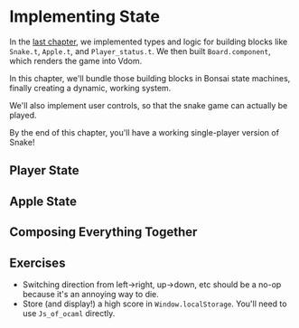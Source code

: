 # Implementing State

In the [last chapter](1_display_and_types.md), we implemented types and logic for
building blocks like `Snake.t`, `Apple.t`, and `Player_status.t`.
We then built `Board.component`, which renders the game into Vdom.

In this chapter, we'll bundle those building blocks in Bonsai state machines,
finally creating a dynamic, working system.

We'll also implement user controls, so that the snake game can actually be played.

By the end of this chapter, you'll have a working single-player version of Snake!

## Player State

## Apple State

## Composing Everything Together

## Exercises

- Switching direction from left->right, up->down, etc should be a no-op because it's an annoying way to die.
- Store (and display!) a high score in `Window.localStorage`. You'll need to use `Js_of_ocaml` directly.
